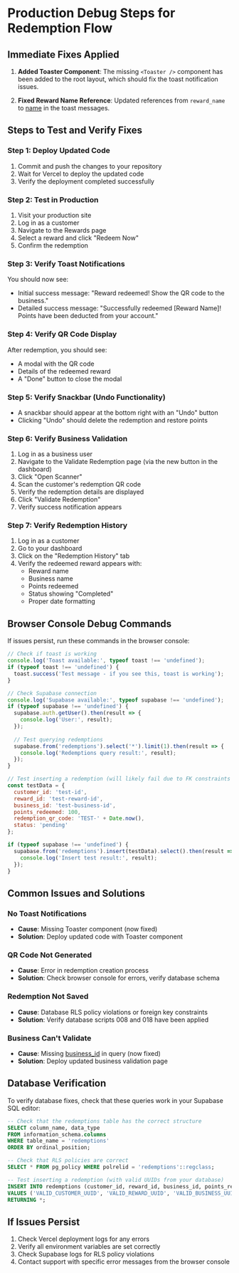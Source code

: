 # Production Debug Steps for Redemption Flow

## Immediate Fixes Applied

1. **Added Toaster Component**: The missing `<Toaster />` component has been added to the root layout, which should fix the toast notification issues.

2. **Fixed Reward Name Reference**: Updated references from `reward_name` to [name](file://c:\Users\User\OneDrive\Desktop\giya\app\business\[id]\page.tsx#L39-L39) in the toast messages.

## Steps to Test and Verify Fixes

### Step 1: Deploy Updated Code
1. Commit and push the changes to your repository
2. Wait for Vercel to deploy the updated code
3. Verify the deployment completed successfully

### Step 2: Test in Production
1. Visit your production site
2. Log in as a customer
3. Navigate to the Rewards page
4. Select a reward and click "Redeem Now"
5. Confirm the redemption

### Step 3: Verify Toast Notifications
You should now see:
- Initial success message: "Reward redeemed! Show the QR code to the business."
- Detailed success message: "Successfully redeemed [Reward Name]! Points have been deducted from your account."

### Step 4: Verify QR Code Display
After redemption, you should see:
- A modal with the QR code
- Details of the redeemed reward
- A "Done" button to close the modal

### Step 5: Verify Snackbar (Undo Functionality)
- A snackbar should appear at the bottom right with an "Undo" button
- Clicking "Undo" should delete the redemption and restore points

### Step 6: Verify Business Validation
1. Log in as a business user
2. Navigate to the Validate Redemption page (via the new button in the dashboard)
3. Click "Open Scanner"
4. Scan the customer's redemption QR code
5. Verify the redemption details are displayed
6. Click "Validate Redemption"
7. Verify success notification appears

### Step 7: Verify Redemption History
1. Log in as a customer
2. Go to your dashboard
3. Click on the "Redemption History" tab
4. Verify the redeemed reward appears with:
   - Reward name
   - Business name
   - Points redeemed
   - Status showing "Completed"
   - Proper date formatting

## Browser Console Debug Commands

If issues persist, run these commands in the browser console:

```javascript
// Check if toast is working
console.log('Toast available:', typeof toast !== 'undefined');
if (typeof toast !== 'undefined') {
  toast.success('Test message - if you see this, toast is working');
}

// Check Supabase connection
console.log('Supabase available:', typeof supabase !== 'undefined');
if (typeof supabase !== 'undefined') {
  supabase.auth.getUser().then(result => {
    console.log('User:', result);
  });
  
  // Test querying redemptions
  supabase.from('redemptions').select('*').limit(1).then(result => {
    console.log('Redemptions query result:', result);
  });
}

// Test inserting a redemption (will likely fail due to FK constraints but shows errors)
const testData = {
  customer_id: 'test-id',
  reward_id: 'test-reward-id',
  business_id: 'test-business-id',
  points_redeemed: 100,
  redemption_qr_code: 'TEST-' + Date.now(),
  status: 'pending'
};

if (typeof supabase !== 'undefined') {
  supabase.from('redemptions').insert(testData).select().then(result => {
    console.log('Insert test result:', result);
  });
}
```

## Common Issues and Solutions

### No Toast Notifications
- **Cause**: Missing Toaster component (now fixed)
- **Solution**: Deploy updated code with Toaster component

### QR Code Not Generated
- **Cause**: Error in redemption creation process
- **Solution**: Check browser console for errors, verify database schema

### Redemption Not Saved
- **Cause**: Database RLS policy violations or foreign key constraints
- **Solution**: Verify database scripts 008 and 018 have been applied

### Business Can't Validate
- **Cause**: Missing [business_id](file:///c%3A/Users/User/OneDrive/Desktop/giya/scripts/007_update_redemptions_table.sql#L4-L4) in query (now fixed)
- **Solution**: Deploy updated business validation page

## Database Verification

To verify database fixes, check that these queries work in your Supabase SQL editor:

```sql
-- Check that the redemptions table has the correct structure
SELECT column_name, data_type 
FROM information_schema.columns 
WHERE table_name = 'redemptions' 
ORDER BY ordinal_position;

-- Check that RLS policies are correct
SELECT * FROM pg_policy WHERE polrelid = 'redemptions'::regclass;

-- Test inserting a redemption (with valid UUIDs from your database)
INSERT INTO redemptions (customer_id, reward_id, business_id, points_redeemed, redemption_qr_code, status)
VALUES ('VALID_CUSTOMER_UUID', 'VALID_REWARD_UUID', 'VALID_BUSINESS_UUID', 100, 'TEST-CODE-123', 'pending')
RETURNING *;
```

## If Issues Persist

1. Check Vercel deployment logs for any errors
2. Verify all environment variables are set correctly
3. Check Supabase logs for RLS policy violations
4. Contact support with specific error messages from the browser console